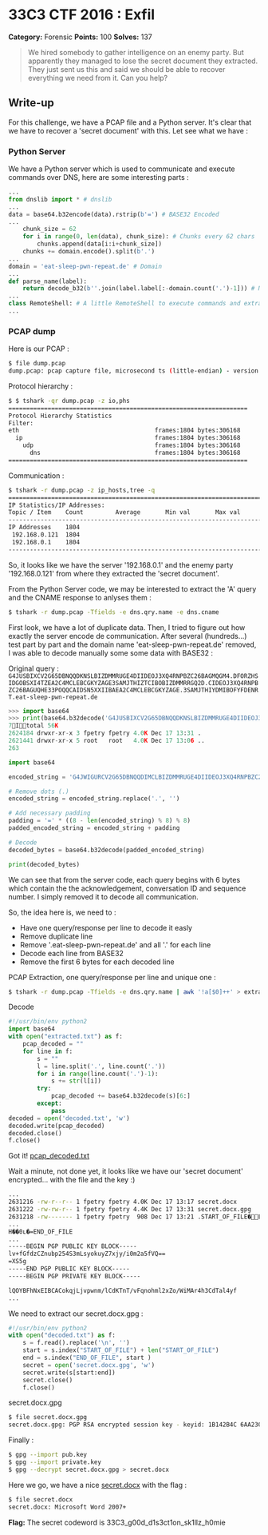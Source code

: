 # 33C3 CTF 2016 : Exfil

**Category:** Forensic **Points:** 100 **Solves:** 137

> We hired somebody to gather intelligence on an enemy party. But apparently they managed to lose the secret document they extracted. They just sent us this and said we should be able to recover everything we need from it.
> Can you help?



## Write-up

For this challenge, we have a PCAP file and a Python server. It's clear that we have to recover a 'secret document' with this. Let see what we have :


### Python Server

We have a Python server which is used to communicate and execute commands over DNS, here are some interesting parts :

```python
...
from dnslib import * # dnslib
...
data = base64.b32encode(data).rstrip(b'=') # BASE32 Encoded
...
    chunk_size = 62
    for i in range(0, len(data), chunk_size): # Chunks every 62 chars
        chunks.append(data[i:i+chunk_size])
    chunks += domain.encode().split(b'.')
...
domain = 'eat-sleep-pwn-repeat.de' # Domain
...
def parse_name(label):
    return decode_b32(b''.join(label.label[:-domain.count('.')-1])) # No domain for the BASE32
...
class RemoteShell: # A little RemoteShell to execute commands and extract the secret document :)
...
```



### PCAP dump

Here is our PCAP :
```bash
$ file dump.pcap 
dump.pcap: pcap capture file, microsecond ts (little-endian) - version 2.4 (Ethernet, capture length 262144)
```

Protocol hierarchy :
```bash
$ $ tshark -qr dump.pcap -z io,phs
===================================================================
Protocol Hierarchy Statistics
Filter: 
eth                                      frames:1804 bytes:306168
  ip                                     frames:1804 bytes:306168
    udp                                  frames:1804 bytes:306168
      dns                                frames:1804 bytes:306168
===================================================================
```

Communication : 
```bash
$ tshark -r dump.pcap -z ip_hosts,tree -q
===============================================================================================================================
IP Statistics/IP Addresses:
Topic / Item    Count         Average       Min val       Max val       Rate (ms)     Percent       Burst rate    Burst start  
-------------------------------------------------------------------------------------------------------------------------------
IP Addresses    1804                                                    0,0177        100%          3,4600        19,865       
 192.168.0.121  1804                                                    0,0177        100,00%       3,4600        19,865       
 192.168.0.1    1804                                                    0,0177        100,00%       3,4600        19,865       
-------------------------------------------------------------------------------------------------------------------------------
```


So, it looks like we have the server '192.168.0.1' and the enemy party '192.168.0.121' from where they extracted the 'secret document'.

From the Python Server code, we may be interested to extract the 'A' query and the CNAME response to anlyses them :

```bash
$ tshark -r dump.pcap -Tfields -e dns.qry.name -e dns.cname
```

First look, we have a lot of duplicate data. Then, I tried to figure out how exactly the server encode de communication. 
After several (hundreds...) test part by part and the domain name 'eat-sleep-pwn-repeat.de' removed, I was able to decode manually some some data with BASE32 :

Original query : `G4JUSBIXCV2G65DBNQQDKNSLBIZDMMRUGE4DIIDEOJ3XQ4RNPBZC26BAGMQGM4.DFORZHSIDGOBSXI4TZEA2C4MCLEBCGKYZAGE3SAMJTHIZTCIBOBIZDMMRRGQ2D.CIDEOJ3XQ4RNPBZC26BAGUQHE33POQQCAIDSN5XXIIBAEA2C4MCLEBCGKYZAGE.3SAMJTHIYDMIBOFYFDENRT.eat-sleep-pwn-repeat.de`
```python 2.x
>>> import base64
>>> print(base64.b32decode('G4JUSBIXCV2G65DBNQQDKNSLBIZDMMRUGE4DIIDEOJ3XQ4RNPBZC26BAGMQGM4DFORZHSIDGOBSXI4TZEA2C4MCLEBCGKYZAGE3SAMJTHIZTCIBOBIZDMMRRGQ2DCIDEOJ3XQ4RNPBZC26BAGUQHE33POQQCAIDSN5XXIIBAEA2C4MCLEBCGKYZAGE3SAMJTHIYDMIBOFYFDENRT'))
7Itotal 56K
2624184 drwxr-xr-x 3 fpetry fpetry 4.0K Dec 17 13:31 .
2621441 drwxr-xr-x 5 root   root   4.0K Dec 17 13:06 ..
263
```

```python 3.x
import base64

encoded_string = 'G4JWIGURCV2G65DBNQQDIMCLBIZDMMRUGE4DIIDEOJ3XQ4RNPBZC26BAGMQGM4.DFORZHSIDGOBSXI4TZEA2C4MCLEBCGKYZAGE3SAMJTHIZTEIBOBIZDMMRRGQ2D.CIDEOJ3XQ4RNPBZC26BAGUQHE33POQQCAIDSN5XXIIBAEA2C4MCLEBCGKYZAGE.3SAMJTHIYDMIBOFYFDENRT'

# Remove dots (.)
encoded_string = encoded_string.replace('.', '')

# Add necessary padding
padding = '=' * ((8 - len(encoded_string) % 8) % 8)
padded_encoded_string = encoded_string + padding

# Decode
decoded_bytes = base64.b32decode(padded_encoded_string)

print(decoded_bytes)

```


We can see that from the server code, each query begins with 6 bytes which contain the the acknowledgement, conversation ID and sequence number. I simply removed it to decode all communication.

So, the idea here is, we need to : 
* Have one query/response per line to decode it easly
* Remove duplicate line
* Remove '.eat-sleep-pwn-repeat.de' and all '.' for each line
* Decode each line from BASE32
* Remove the first 6 bytes for each decoded line

PCAP Extraction, one query/response per line and unique one :
```bash
$ tshark -r dump.pcap -Tfields -e dns.qry.name | awk '!a[$0]++' > extracted.txt && tshark -r dump.pcap -Tfields -e dns.cname | awk '!a[$0]++' >> extracted.txt
```

Decode
```python
#!/usr/bin/env python2
import base64
with open("extracted.txt") as f:
    pcap_decoded = ""
    for line in f:
        s = ""
        l = line.split('.', line.count('.'))
        for i in range(line.count('.')-1):
            s += str(l[i])
        try:
            pcap_decoded += base64.b32decode(s)[6:]
        except:
            pass
decoded = open('decoded.txt', 'w')
decoded.write(pcap_decoded)
decoded.close()
f.close()
```

Got it!
[pcap_decoded.txt](https://github.com/zbetcheckin/33C3_CTF_2k16/blob/master/pcap_decoded.txt)

Wait a minute, not done yet, it looks like we have our 'secret document' encrypted... with the file and the key :)
```bash
...
2631216 -rw-r--r-- 1 fpetry fpetry 4.0K Dec 17 13:17 secret.docx
2631222 -rw-rw-r-- 1 fpetry fpetry 4.4K Dec 17 13:31 secret.docx.gpg
2631218 -rw------- 1 fpetry fpetry  908 Dec 17 13:21 .START_OF_FILE�L+�0�j
...
H��0ʟ�=END_OF_FILE
...
-----BEGIN PGP PUBLIC KEY BLOCK-----
lv+fGfdzCZnubp254S3mLsyokuyZ7xjy/i0m2a5fVQ==
=XS5g
-----END PGP PUBLIC KEY BLOCK-----
-----BEGIN PGP PRIVATE KEY BLOCK-----

lQOYBFhNxEIBCACokqjLjvpwnm/lCdKTnT/vFqnohml2xZo/WiMAr4h3CdTal4yf
...
```

We need to extract our secret.docx.gpg :
```python
#!/usr/bin/env python2
with open("decoded.txt") as f:
    s = f.read().replace('\n', '')
    start = s.index("START_OF_FILE") + len("START_OF_FILE")
    end = s.index("END_OF_FILE", start )
    secret = open('secret.docx.gpg', 'w')
    secret.write(s[start:end])
    secret.close()
    f.close()
```


secret.docx.gpg
```bash
$ file secret.docx.gpg
secret.docx.gpg: PGP RSA encrypted session key - keyid: 1B142B4C 6AA230BF RSA (Encrypt or Sign) 2048b .
```

Finally :
```bash
$ gpg --import pub.key
$ gpg --import private.key
$ gpg --decrypt secret.docx.gpg > secret.docx
```

Here we go, we have a nice [secret.docx](https://github.com/zbetcheckin/33C3_CTF_2k16/blob/master/secret.docx) with the flag :
```bash
$ file secret.docx
secret.docx: Microsoft Word 2007+
```

**Flag:**
The secret codeword is 
33C3_g00d_d1s3ct1on_sk1llz_h0mie
